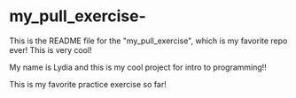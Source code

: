 # my_pull_exercise-

This is the README file for the "my_pull_exercise", which is my favorite repo ever! This is very cool! 

My name is Lydia and this is my cool project for intro to programming!!

This is my favorite practice exercise so far!

